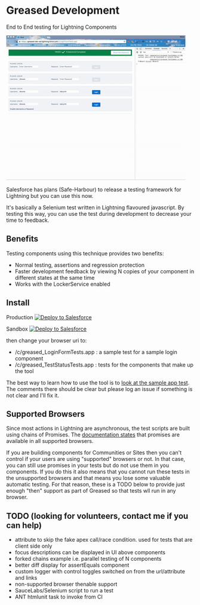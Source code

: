 # Greased Development
End to End testing for Lightning Components

![Demo](demo.gif "Demo")

Salesforce has plans (Safe-Harbour) to release a testing framework for Lightning but you can use this now. 

It's basically a Selenium test written in Lightning flavoured javascript. 
By testing this way, you can use the test during development to decrease your time to feedback.

## Benefits

Testing components using this technique provides two benefits:

* Normal testing, assertions and regression protection
* Faster development feedback by viewing N copies of your component in different states at the same time
* Works with the LockerService enabled

## Install

<p>Production
<a href="https://githubsfdeploy.herokuapp.com/app/githubdeploy/stevebuik/greased">
  <img alt="Deploy to Salesforce"
       src="https://raw.githubusercontent.com/afawcett/githubsfdeploy/master/deploy.png">
</a>
</p>

<p>Sandbox
<a href="https://githubsfdeploy-sandbox.herokuapp.com/app/githubdeploy/stevebuik/greased">
  <img alt="Deploy to Salesforce"
       src="https://raw.githubusercontent.com/afawcett/githubsfdeploy/master/deploy.png">
</a>
</p>

then change your browser uri to:

* /c/greased_LoginFormTests.app : a sample test for a sample login component
* /c/greased_TestStatusTests.app : tests for the components that make up the tool

The best way to learn how to use the tool is to [look at the sample app test](https://github.com/stevebuik/greased/blob/master/src/aura/LoginFormTests/LoginFormTestsController.js). 
The comments there should be clear but please log an issue if something is not clear and I'll fix it.

## Supported Browsers

Since most actions in Lightning are asynchronous, the test scripts are built using chains of Promises. The 
[documentation states](https://developer.salesforce.com/docs/atlas.en-us.lightning.meta/lightning/js_promises.htm) that promises are available in all supported browsers.

If you are building components for Communities or Sites then you can't control if your users are using "supported" browsers or not. In that case, you can still use promises in your tests but do not use them in you components. If you do this it also means that you cannot run these tests in the unsupported browsers and that means you lose some valuable automatic testing. For that reason, these is a TODO below to provide just enough "then" support as part of Greased so that tests wll run in any browser.


## TODO (looking for volunteers, contact me if you can help)

* attribute to skip the fake apex call/race condition. used for tests that are client side only
* focus descriptions can be displayed in UI above components
* forked chains example i.e. parallel testing of N components
* better diff display for assertEquals component
* custom logger with control toggles switched on from the url/attribute and links
* non-supported browser thenable support
* SauceLabs/Selenium script to run a test
* ANT htmlunit task to invoke from CI
